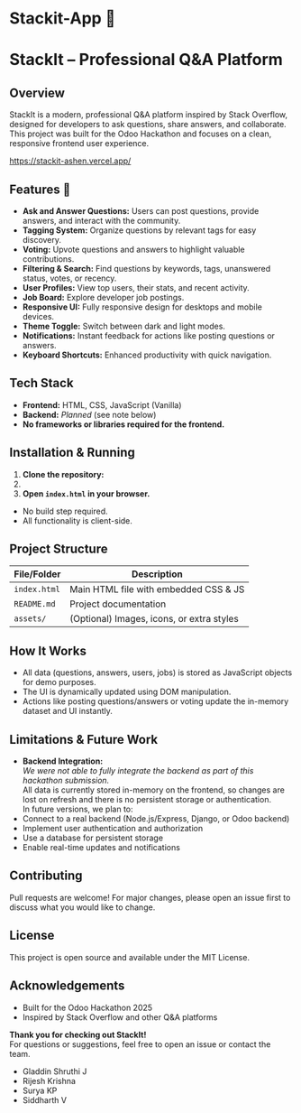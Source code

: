 # Stackit-App 🚀
# StackIt – Professional Q&A Platform 

## Overview

StackIt is a modern, professional Q&A platform inspired by Stack Overflow, designed for developers to ask questions, share answers, and collaborate. This project was built for the Odoo Hackathon and focuses on a clean, responsive frontend user experience.

https://stackit-ashen.vercel.app/

## Features 🚀

- **Ask and Answer Questions:** Users can post questions, provide answers, and interact with the community.
- **Tagging System:** Organize questions by relevant tags for easy discovery.
- **Voting:** Upvote questions and answers to highlight valuable contributions.
- **Filtering & Search:** Find questions by keywords, tags, unanswered status, votes, or recency.
- **User Profiles:** View top users, their stats, and recent activity.
- **Job Board:** Explore developer job postings.
- **Responsive UI:** Fully responsive design for desktops and mobile devices.
- **Theme Toggle:** Switch between dark and light modes.
- **Notifications:** Instant feedback for actions like posting questions or answers.
- **Keyboard Shortcuts:** Enhanced productivity with quick navigation.

## Tech Stack

- **Frontend:** HTML, CSS, JavaScript (Vanilla)
- **Backend:** _Planned_ (see note below)
- **No frameworks or libraries required for the frontend.**

## Installation & Running

1. **Clone the repository:**
2. 
2. **Open `index.html` in your browser.**
- No build step required.
- All functionality is client-side.

## Project Structure

| File/Folder     | Description                                |
|-----------------|--------------------------------------------|
| `index.html`    | Main HTML file with embedded CSS & JS      |
| `README.md`     | Project documentation                      |
| `assets/`       | (Optional) Images, icons, or extra styles  |

## How It Works

- All data (questions, answers, users, jobs) is stored as JavaScript objects for demo purposes.
- The UI is dynamically updated using DOM manipulation.
- Actions like posting questions/answers or voting update the in-memory dataset and UI instantly.

## Limitations & Future Work

- **Backend Integration:**  
_We were not able to fully integrate the backend as part of this hackathon submission._  
All data is currently stored in-memory on the frontend, so changes are lost on refresh and there is no persistent storage or authentication.  
In future versions, we plan to:
- Connect to a real backend (Node.js/Express, Django, or Odoo backend)
- Implement user authentication and authorization
- Use a database for persistent storage
- Enable real-time updates and notifications

## Contributing

Pull requests are welcome! For major changes, please open an issue first to discuss what you would like to change.

## License

This project is open source and available under the MIT License.

## Acknowledgements

- Built for the Odoo Hackathon 2025
- Inspired by Stack Overflow and other Q&A platforms

**Thank you for checking out StackIt!**  
For questions or suggestions, feel free to open an issue or contact the team.

- Gladdin Shruthi J
- Rijesh Krishna
- Surya KP
- Siddharth V
